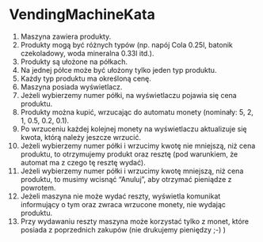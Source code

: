 VendingMachineKata
==================

1. Maszyna zawiera produkty.
2. Produkty mogą być różnych typów (np. napój Cola 0.25l, batonik czekoladowy, woda mineralna 0.33l itd.).
3. Produkty są ułożone na półkach.
4. Na jednej półce może być ułożony tylko jeden typ produktu.
5. Każdy typ produktu ma określoną cenę.
6. Maszyna posiada wyświetlacz.
7. Jeżeli wybierzemy numer półki, na wyświetlaczu pojawia się cena produktu.
8. Produkty można kupić, wrzucając do automatu monety (nominały: 5, 2, 1, 0.5, 0.2, 0.1).
9. Po wrzuceniu każdej kolejnej monety na wyświetlaczu aktualizuje się kwota, którą należy jeszcze wrzucić.
10. Jeżeli wybierzemy numer półki i wrzucimy kwotę nie mniejszą, niż cena produktu, to otrzymujemy produkt oraz resztę (pod warunkiem, że automat ma z czego tę resztę wydać).
11. Jeżeli wybierzemy numer półki i wrzucimy kwotę mniejszą, niż cena produktu, to musimy wcisnąć “Anuluj”, aby otrzymać pieniądze z powrotem.
12. Jeżeli maszyna nie może wydać reszty, wyświetla komunikat informujący o tym oraz zwraca wrzucone monety, nie wydając produktu.
13. Przy wydawaniu reszty maszyna może korzystać tylko z monet, które posiada z poprzednich zakupów (nie drukujemy pieniędzy ;-) )
